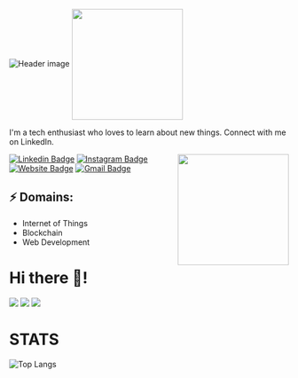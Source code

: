 ![Header image](https://i.ibb.co/HY3CNCb/image.png)
<img align='center' src='https://i.ibb.co/sytvPmL/image.png' width='200' height='200'>
<!-- You can create your own header images using Canva, it has a lot of templates. If you do, use the following link https://www.canva.com/join/celeriac-tread-jellyfish -->
I'm a tech enthusiast who loves to learn about new things. Connect with me on LinkedIn.

<img align='right' src='https://media.giphy.com/media/bcKmIWkUMCjVm/giphy.gif' width='200"'>


[![Linkedin Badge](https://img.shields.io/badge/-JayrajRoshan-blue?style=flat-square&logo=Linkedin&logoColor=white&link=https://www.linkedin.com/in/jayraj-roshan/)](https://www.linkedin.com/in/jayraj-roshan/)
[![Instagram Badge](https://img.shields.io/badge/-roshanjayraj-e4405f?style=flat-square&logo=Instagram&logoColor=white&link=https://www.instagram.com/roshanjayraj/)](https://www.instagram.com/roshanjayraj/)
[![Website Badge](https://img.shields.io/badge/-jayraj.co.in-e34f26?style=flat-square&logo=HTML5&logoColor=white&link=https://jayraj.co.in/)](https://jayraj.co.in/)
[![Gmail Badge](https://img.shields.io/badge/-mail@jayraj.co.in-d14836?style=flat-square&logo=Gmail&logoColor=white&link=mailto:mail@jayraj.co.in)](mailto:mail@jayraj.co.in)
## ⚡ Domains:
- Internet of Things
- Blockchain
- Web Development


# Hi there 👋!
<p>
    <a href="https://www.facebook.com/www.zeldin.go.id" target="_blank"><img src="https://img.shields.io/badge/Izzeldin_Addarda-30302f?style=flat&logo=facebook" /></a>
    <a href="https://instagram.com/zeldin.me" target="_blank"><img src="https://img.shields.io/badge/@zeldin.me-30302f?style=flat&logo=instagram" /></a>
    <img src="https://gpvc.arturio.dev/zelsaddr" />
</p>

# STATS
![Top Langs](https://github-readme-stats.vercel.app/api/top-langs/?username=zelsaddr&layout=compact&theme=tokyonight)
